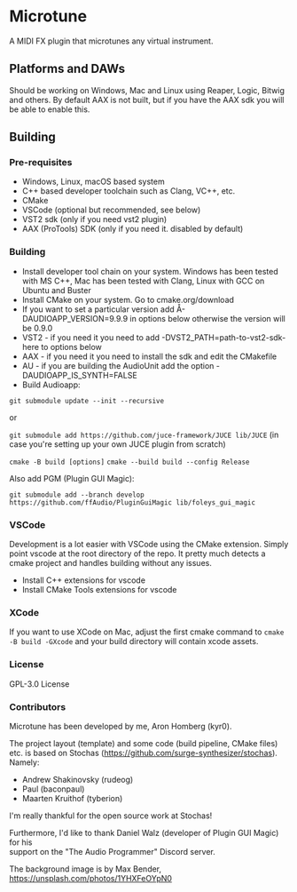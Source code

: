 # Microtune

A MIDI FX plugin that microtunes any virtual instrument.

## Platforms and DAWs
Should be working on Windows, Mac and Linux using Reaper, Logic, Bitwig and others.
By default AAX is not built, but if you have the AAX sdk you will be able to enable this.

## Building
### Pre-requisites
- Windows, Linux, macOS based system
- C++ based developer toolchain such as Clang, VC++, etc.
- CMake
- VSCode (optional but recommended, see below)
- VST2 sdk (only if you need vst2 plugin)
- AAX (ProTools) SDK (only if you need it. disabled by default)

### Building
- Install developer tool chain on your system. Windows has been tested with MS C++, Mac has been tested with Clang, Linux with GCC on Ubuntu and Buster
- Install CMake on your system. Go to cmake.org/download
- If you want to set a particular version add Å-DAUDIOAPP_VERSION=9.9.9 in options below otherwise the version will be 0.9.0 
- VST2 - if you need it you need to add -DVST2_PATH=path-to-vst2-sdk-here to options below
- AAX - if you need it you need to install the sdk and edit the CMakefile
- AU - if you are building the AudioUnit add the option -DAUDIOAPP_IS_SYNTH=FALSE
- Build Audioapp:


`git submodule update --init --recursive`

or

`git submodule add https://github.com/juce-framework/JUCE lib/JUCE`
(in case you're setting up your own JUCE plugin from scratch)

`cmake -B build [options]`
`cmake --build build --config Release`

Also add PGM (Plugin GUI Magic):

`git submodule add --branch develop https://github.com/ffAudio/PluginGuiMagic lib/foleys_gui_magic`

### VSCode
Development is a lot easier with VSCode using the CMake extension. Simply point vscode at the root directory of the repo. It pretty much detects a cmake project and handles building without any issues.
- Install C++ extensions for vscode
- Install CMake Tools extensions for vscode

### XCode
If you want to use XCode on Mac, adjust the first cmake command to `cmake -B build -GXcode` and your build directory will contain xcode assets.

### License

GPL-3.0 License

### Contributors

Microtune has been developed by me, Aron Homberg (kyr0).

The project layout (template) and some code (build pipeline, CMake files) etc. is based on Stochas (https://github.com/surge-synthesizer/stochas).
Namely:

- Andrew Shakinovsky (rudeog)
- Paul (baconpaul)
- Maarten Kruithof (tyberion)

I'm really thankful for the open source work at Stochas!

Furthermore, I'd like to thank Daniel Walz (developer of Plugin GUI Magic) for his  
support on the "The Audio Programmer" Discord server.

The background image is by Max Bender, https://unsplash.com/photos/1YHXFeOYpN0